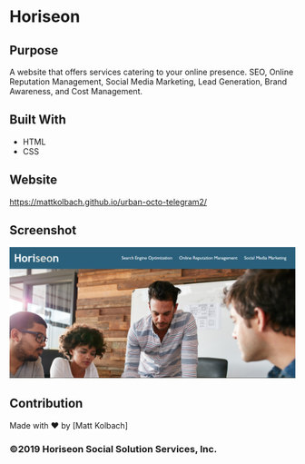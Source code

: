 # Horiseon

## Purpose
A website that offers services catering to your online presence.
SEO, Online Reputation Management, Social Media Marketing, Lead Generation, Brand Awareness, and Cost Management.

## Built With
* HTML
* CSS

## Website
https://mattkolbach.github.io/urban-octo-telegram2/

## Screenshot

![screenshot](./assets/images/Horiseonscreenshot.PNG)


## Contribution
Made with ❤️ by [Matt Kolbach]

### ©️2019 Horiseon Social Solution Services, Inc.
